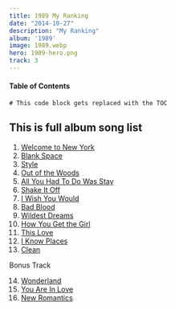 ```yaml
---
title: 1989 My Ranking
date: "2014-10-27"
description: "My Ranking"
album: '1989'
image: 1989.webp
hero: 1989-hero.png
track: 3
---
```




#### Table of Contents
```toc
# This code block gets replaced with the TOC
```

## This is full album song list

1. [Welcome to New York](../Song%20List/welcome-to-new-york.md)
2. [Blank Space](../Song%20List/blank-space.md)
3. [Style](../Song%20List/style.md)
4. [Out of the Woods](../Song%20List/out-of-the-woods.md)
5. [All You Had To Do Was Stay](../Song%20List/all-you-had-to-do-was-stay.md)
6. [Shake It Off](../Song%20List/shake-it-off.md)
7. [I Wish You Would](../Song%20List/i-wish-you-would.md)
8. [Bad Blood](../Song%20List/bad-blood.md)
9. [Wildest Dreams](../Song%20List/wildest-dreams.md)
10. [How You Get the Girl](../Song%20List/how-you-get-the-girl.md)
11. [This Love](../Song%20List/this-love.md)
12. [I Know Places](../Song%20List/i-know-places.md)
13. [Clean](../Song%20List/clean.md)

Bonus Track

14. [Wonderland](../Song%20List/wonderland.md)
15. [You Are In Love](../Song%20List/you-are-in-love.md)
16. [New Romantics](../Song%20List/new-romantics.md)